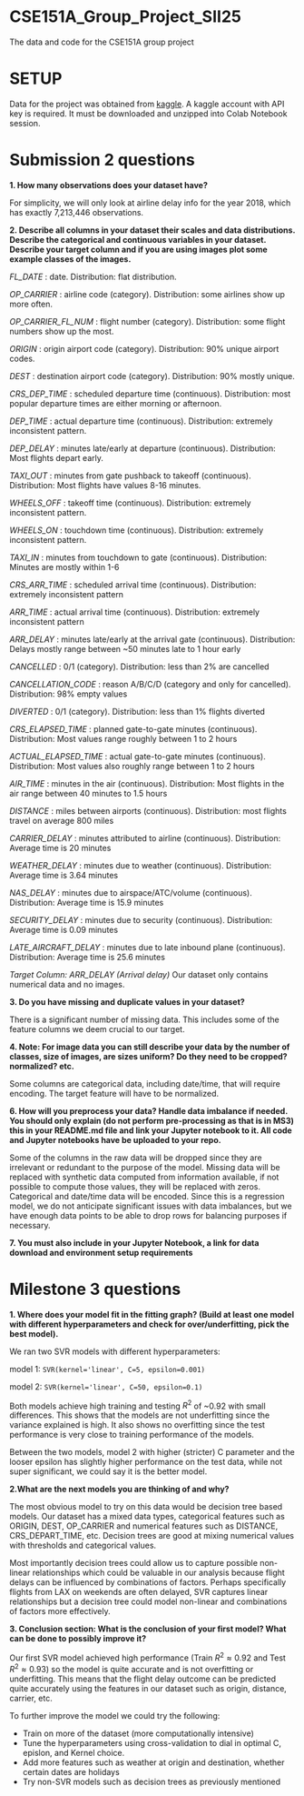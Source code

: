 # CSE151A_Group_Project_SII25
The data and code for the CSE151A group project

# SETUP

Data for the project was obtained from [kaggle](https://www.kaggle.com/datasets/sherrytp/airline-delay-analysis). A kaggle account with API key is required. It must be downloaded and unzipped into Colab Notebook session.


# Submission 2 questions
**1. How many observations does your dataset have?**

 For simplicity, we will only look at airline delay info for the year 2018, which has exactly 7,213,446 observations.
 
**2. Describe all columns in your dataset their scales and data distributions. Describe the categorical and continuous variables in your dataset. Describe your target column and if you are using images plot some example classes of the images.**

 _FL_DATE_ : date. Distribution: flat distribution.

_OP_CARRIER_ : airline code (category). Distribution: some airlines show up more often.

_OP_CARRIER_FL_NUM_ : flight number (category). Distribution: some flight numbers show up the most.

_ORIGIN_ : origin airport code (category). Distribution: 90% unique airport codes.

_DEST_ : destination airport code (category). Distribution: 90% mostly unique.

_CRS_DEP_TIME_ : scheduled departure time (continuous). Distribution: most popular departure times are either morning or afternoon.

_DEP_TIME_ : actual departure time (continuous). Distribution: extremely inconsistent pattern.

_DEP_DELAY_ : minutes late/early at departure (continuous). Distribution: Most flights depart early.

_TAXI_OUT_ : minutes from gate pushback to takeoff (continuous). Distribution: Most flights have values 8-16 minutes.

_WHEELS_OFF_ : takeoff time (continuous). Distribution: extremely inconsistent pattern.

_WHEELS_ON_ : touchdown time (continuous). Distribution: extremely inconsistent pattern.

_TAXI_IN_ : minutes from touchdown to gate (continuous). Distribution: Minutes are mostly within 1-6

_CRS_ARR_TIME_ : scheduled arrival time (continuous). Distribution: extremely inconsistent pattern

_ARR_TIME_ : actual arrival time (continuous). Distribution: extremely inconsistent pattern

_ARR_DELAY_ : minutes late/early at the arrival gate (continuous). Distribution: Delays mostly range between ~50 minutes late to 1 hour early

_CANCELLED_ : 0/1 (category). Distribution: less than 2% are cancelled

_CANCELLATION_CODE_ : reason A/B/C/D (category and only for cancelled). Distribution: 98% empty values

_DIVERTED_ : 0/1 (category). Distribution: less than 1% flights diverted

_CRS_ELAPSED_TIME_ : planned gate-to-gate minutes (continuous). Distribution: Most values range roughly between 1 to 2 hours

_ACTUAL_ELAPSED_TIME_ : actual gate-to-gate minutes (continuous). Distribution: Most values also roughly range between 1 to 2 hours

_AIR_TIME_ : minutes in the air (continuous). Distribution: Most flights in the air range between 40 minutes to 1.5 hours

_DISTANCE_ : miles between airports (continuous). Distribution: most flights travel on average 800 miles

_CARRIER_DELAY_ : minutes attributed to airline (continuous). Distribution: Average time is 20 minutes

_WEATHER_DELAY_ : minutes due to weather (continuous). Distribution: Average time is 3.64 minutes

_NAS_DELAY_ : minutes due to airspace/ATC/volume (continuous). Distribution: Average time is 15.9 minutes

_SECURITY_DELAY_ : minutes due to security (continuous). Distribution: Average time is 0.09 minutes

_LATE_AIRCRAFT_DELAY_ : minutes due to late inbound plane (continuous). Distribution: Average time is 25.6 minutes

_Target Column: ARR_DELAY (Arrival delay)_
Our dataset only contains numerical data and no images.

**3. Do you have missing and duplicate values in your dataset?**

 There is a significant number of missing data. This includes some of the feature columns we deem crucial to our target.

**4. Note: For image data you can still describe your data by the number of classes, size of images, are sizes uniform? Do they need to be cropped? normalized? etc.**

Some columns are categorical data, including date/time, that will require encoding. The target feature will have to be normalized.

**6. How will you preprocess your data? Handle data imbalance if needed. You should only explain (do not perform pre-processing as that is in MS3) this in your README.md file and link your Jupyter notebook to it. All code and  Jupyter notebooks have be uploaded to your repo.**

Some of the columns in the raw data will be dropped since they are irrelevant or redundant to the purpose of the model.
Missing data will be replaced with synthetic data computed from information available, if not possible to compute those values, they will be replaced with zeros. Categorical and date/time data will be encoded. Since this is a regression model, we do not anticipate significant issues with data imbalances, but we have enough data points to be able to drop rows for balancing purposes if necessary.

**7. You must also include in your Jupyter Notebook, a link for data download and environment setup requirements**

# Milestone 3 questions
**1. Where does your model fit in the fitting graph? (Build at least one model with different hyperparameters and check for over/underfitting, pick the best model).**

We ran two SVR models with different hyperparameters:

model 1: 
```SVR(kernel='linear', C=5, epsilon=0.001)```

model 2: 
```SVR(kernel='linear', C=50, epsilon=0.1)```

Both models achieve high training and testing $R^2$ of ~0.92 with small differences. This shows that the models are not underfitting since the variance explained is high. It also shows no overfitting since the test performance is very close to training performance of the models.


Between the two models, model 2 with higher (stricter) C parameter and the looser epsilon has slightly higher performance on the test data, while not super significant, we could say it is the better model.

 
**2.What are the next models you are thinking of and why?**

The most obvious model to try on this data would be decision tree based models. Our dataset has a mixed data types, categorical features such as ORIGIN, DEST, OP_CARRIER and numerical features such as DISTANCE, CRS_DEPART_TIME, etc. Decision trees are good at mixing numerical values with thresholds and categorical values.

Most importantly decision trees could allow us to capture possible non-linear relationships which could be valuable in our analysis because flight delays can be influenced by combinations of factors. Perhaps specifically flights from LAX on weekends are often delayed, SVR captures linear relationships but a decision tree could model non-linear and combinations of factors more effectively.

**3. Conclusion section: What is the conclusion of your first model? What can be done to possibly improve it?**

Our first SVR model achieved high performance (Train $R^2 \approx 0.92$ and Test $R^2 \approx 0.93$) so the model is quite accurate and is not overfitting or underfitting. This means that the flight delay outcome can be predicted quite accurately using the features in our dataset such as origin, distance, carrier, etc.

To further improve the model we could try the following:
- Train on more of the dataset (more computationally intensive)
- Tune the hyperparameters using cross-validation to dial in optimal C, epislon, and Kernel choice.
- Add more features such as weather at origin and destination, whether certain dates are holidays
- Try non-SVR models such as decision trees as previously mentioned
